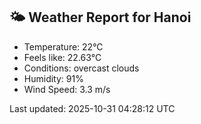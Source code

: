 <!-- WEATHER-START -->
## 🌤 Weather Report for Hanoi

- Temperature: 22°C
- Feels like: 22.63°C
- Conditions: overcast clouds
- Humidity: 91%
- Wind Speed: 3.3 m/s

Last updated: 2025-10-31 04:28:12 UTC
<!-- WEATHER-END -->
